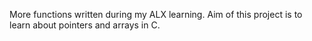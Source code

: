 More functions written during my ALX learning.
Aim of this project is to learn about pointers and arrays in C.
